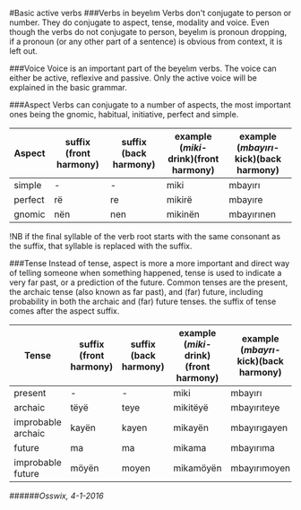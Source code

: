 #Basic active verbs
###Verbs in beyelım
Verbs don't conjugate to person or number. They do conjugate to aspect, tense, modality and voice. Even though the verbs do not conjugate to person, beyelım is pronoun dropping, if a pronoun (or any other part of a sentence) is obvious from context, it is left out.

###Voice
Voice is an important part of the beyelım verbs. The voice can either be active, reflexive and passive. Only the active voice will be explained in the basic grammar.

###Aspect
Verbs can conjugate to a number of aspects, the most important ones being the gnomic, habitual, initiative, perfect and simple.

Aspect | suffix (front harmony) | suffix (back harmony) | example (*miki-* drink)(front harmony)| example (*mbayırı-* kick)(back harmony) 
-------|------------------------|-----------------------|---------------------------------------|----------------------------------------
simple | -                      | -                     | miki                                  | mbayırı
perfect| rë                     | re                    | mikirë                                | mbayıre
gnomic | nën                    | nen                   | mikinën                               | mbayırınen

!NB if the final syllable of the verb root starts with the same consonant as the suffix, that syllable is replaced with the suffix.

###Tense
Instead of tense, aspect is more a more important and direct way of telling someone when something happened, tense is used to indicate a very far past, or a prediction of the future. Common tenses are the present, the archaic tense (also known as far past), and (far) future, including probability in both the archaic and (far) future tenses.
the suffix of tense comes after the aspect suffix.

Tense             | suffix (front harmony) | suffix (back harmony) | example (*miki-* drink)(front harmony)| example (*mbayrı-* kick)(back harmony)
------------------|------------------------|-----------------------|---------------------------------------|----------------------------------------
present           | -                      | -                     | miki                                  | mbayırı
archaic           | tëyë                   | teye                  | mikitëyë                              | mbayırıteye
improbable archaic| kayën                  | kayen                 | mikayën                               | mbayırıgayen
future            | ma                     | ma                    | mikama                                | mbayırıma
improbable future | möyën                  | moyen                 | mikamöyën                             | mbayırımoyen

######*Osswix, 4-1-2016*
